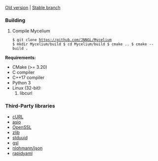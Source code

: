 [Old version](https://github.com/JNNGL/Mycelium/tree/old) | [Stable branch](https://github.com/JNNGL/Mycelium/tree/stable)

### Building

1. Compile Mycelium <pre><code>$ git clone https://github.com/JNNGL/Mycelium
$ mkdir Mycelium/build
$ cd Mycelium/build
$ cmake ..
$ cmake --build .
</code></pre>
  
  <b>Requirements:</b>
- CMake (>= 3.20)
- C compiler
- C++17 compiler
- Python 3
- Linux (32-bit):
  1. libcurl

### Third-Party libraries

 - [cURL](https://github.com/curl/curl)
 - [asio](https://github.com/chriskohlhoff/asio)
 - [OpenSSL](https://github.com/openssl/openssl)
 - [zlib](https://github.com/madler/zlib)
 - [stduuid](https://github.com/mariusbancila/stduuid)
 - [gsl](https://github.com/microsoft/GSL)
 - [nlohmann/json](https://github.com/nlohmann/json)
 - [rapidyaml](https://github.com/biojppm/rapidyaml)